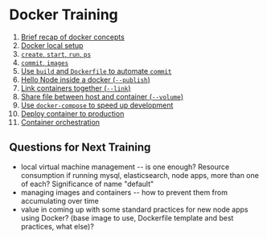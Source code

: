 # Docker Training

1. [Brief recap of docker concepts](./1-brief-recap-of-docker-concepts.md)
2. [Docker local setup](./2-docker-local-setup.md)
3. [`create`, `start`, `run`, `ps`](./3-create-start-run-ps.md)
4. [`commit`, `images`](./4-commit-images.md)
5. [Use `build` and `Dockerfile` to automate `commit`](./5-use-build-and-dockerfile-to-automate-commit.md)
6. [Hello Node inside a docker (`--publish`)](./6-hello-node-inside-a-docker---publish.md)
7. [Link containers together (`--link`)](./7-link-containers-together---link.md)
8. [Share file between host and container (`--volume`)](./8-share-file-between-host-and-container---volume.md)
9. [Use `docker-compose` to speed up development](./9-use-docker-compose-to-speed-up-development.md)
10. [Deploy container to production](./10-deploy-container-to-production.md)
11. [Container orchestration](./11-deploy-container-to-production.md)

## Questions for Next Training

- local virtual machine management -- is one enough? Resource consumption if running mysql, elasticsearch, node apps, more than one of each? Significance of name "default"
- managing images and containers -- how to prevent them from accumulating over time
- value in coming up with some standard practices for new node apps using Docker? (base image to use, Dockerfile template and best practices, what else)?
